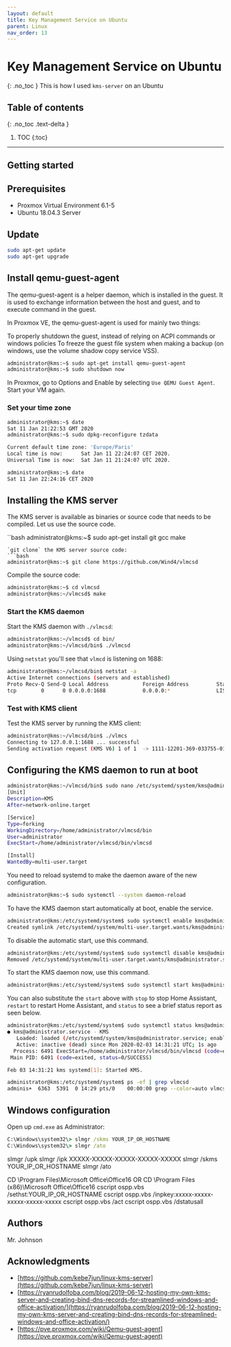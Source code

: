 ```yaml
---
layout: default
title: Key Management Service on Ubuntu
parent: Linux
nav_order: 13
---
```

# Key Management Service on Ubuntu
{: .no_toc }
This is how I used `kms-server` on an Ubuntu 

## Table of contents
{: .no_toc .text-delta }

1. TOC
{:toc}
---
## Getting started


## Prerequisites
* Proxmox Virtual Environment 6.1-5
* Ubuntu 18.04.3 Server


## Update
```bash
sudo apt-get update
sudo apt-get upgrade
```

## Install qemu-guest-agent
The qemu-guest-agent is a helper daemon, which is installed in the guest. It is used to exchange information between the host and guest, and to execute command in the guest.

In Proxmox VE, the qemu-guest-agent is used for mainly two things:

To properly shutdown the guest, instead of relying on ACPI commands or windows policies
To freeze the guest file system when making a backup (on windows, use the volume shadow copy service VSS).

```bash
administrator@kms:~$ sudo apt-get install qemu-guest-agent
administrator@kms:~$ sudo shutdown now
```
In Proxmox, go to Options and Enable by selecting `Use QEMU Guest Agent`. Start your VM again. 

### Set your time zone
```bash
administrator@kms:~$ date
Sat 11 Jan 21:22:53 GMT 2020
administrator@kms:~$ sudo dpkg-reconfigure tzdata

Current default time zone: 'Europe/Paris'
Local time is now:      Sat Jan 11 22:24:07 CET 2020.
Universal Time is now:  Sat Jan 11 21:24:07 UTC 2020.

administrator@kms:~$ date
Sat 11 Jan 22:24:16 CET 2020
```

## Installing the KMS server
The KMS server is available as binaries or source code that needs to be compiled. Let us use the source code.

``bash
administrator@kms:~$ sudo apt-get install git gcc make
```
`git clone` the KMS server source code:
```bash
administrator@kms:~$ git clone https://github.com/Wind4/vlmcsd
````
Compile the source code:
```bash
administrator@kms:~$ cd vlmcsd
administrator@kms:~/vlmcsd$ make
```
### Start the KMS daemon
Start the KMS daemon with `./vlmcsd`:
```bash
administrator@kms:~/vlmcsd$ cd bin/
administrator@kms:~/vlmcsd/bin$ ./vlmcsd 
```
Using `netstat` you'll see that `vlmcd` is listening on 1688:
```bash
administrator@kms:~/vlmcsd/bin$ netstat -a
Active Internet connections (servers and established)
Proto Recv-Q Send-Q Local Address           Foreign Address         State      
tcp        0      0 0.0.0.0:1688            0.0.0.0:*               LISTEN  
```
### Test with KMS client
Test the KMS server by running the KMS client:
```bash
administrator@kms:~/vlmcsd/bin$ ./vlmcs
Connecting to 127.0.0.1:1688 ... successful
Sending activation request (KMS V6) 1 of 1  -> 1111-12201-369-033755-01-5079-11213.0010-0032021 (4A1DD49C13BB0079)
```
## Configuring the KMS daemon to run at boot
```bash
administrator@kms:~/vlmcsd/bin$ sudo nano /etc/systemd/system/kms@administrator.service
[Unit]
Description=KMS
After=network-online.target

[Service]
Type=forking
WorkingDirectory=/home/administrator/vlmcsd/bin
User=administrator
ExecStart=/home/administrator/vlmcsd/bin/vlmcsd

[Install]
WantedBy=multi-user.target
```

You need to reload systemd to make the daemon aware of the new configuration.
```bash
administrator@kms:~$ sudo systemctl --system daemon-reload
```
To have the KMS daemon start automatically at boot, enable the service.
```bash
administrator@kms:/etc/systemd/system$ sudo systemctl enable kms@administrator.service
Created symlink /etc/systemd/system/multi-user.target.wants/kms@administrator.service → /etc/systemd/system/kms@administrator.service.
```
To disable the automatic start, use this command.
```bash
administrator@kms:/etc/systemd/system$ sudo systemctl disable kms@administrator.service 
Removed /etc/systemd/system/multi-user.target.wants/kms@administrator.service.
```

To start the KMS daemon now, use this command.
```bash
administrator@kms:/etc/systemd/system$ sudo systemctl start kms@administrator.service 
```

You can also substitute the `start` above with `stop` to stop Home Assistant, `restart` to restart Home Assistant, and `status` to see a brief status report as seen below.
```bash
administrator@kms:/etc/systemd/system$ sudo systemctl status kms@administrator.service 
● kms@administrator.service - KMS
   Loaded: loaded (/etc/systemd/system/kms@administrator.service; enabled; vendor preset: enabled)
   Active: inactive (dead) since Mon 2020-02-03 14:31:21 UTC; 1s ago
  Process: 6491 ExecStart=/home/administrator/vlmcsd/bin/vlmcsd (code=exited, status=0/SUCCESS)
 Main PID: 6491 (code=exited, status=0/SUCCESS)

Feb 03 14:31:21 kms systemd[1]: Started KMS.
```

```bash
administrator@kms:/etc/systemd/system$ ps -ef | grep vlmcsd
adminis+  6363  5391  0 14:29 pts/0    00:00:00 grep --color=auto vlmcsd
```

## Windows configuration
Open up `cmd.exe` as Administrator:
```cmd
C:\Windows\system32\> slmgr /skms YOUR_IP_OR_HOSTNAME
C:\Windows\system32\> slmgr /ato
```

slmgr /upk
slmgr /ipk XXXXX-XXXXX-XXXXX-XXXXX-XXXXX
slmgr /skms YOUR_IP_OR_HOSTNAME
slmgr /ato


CD \Program Files\Microsoft Office\Office16 OR CD \Program Files (x86)\Microsoft Office\Office16
cscript ospp.vbs /sethst:YOUR_IP_OR_HOSTNAME
cscript ospp.vbs /inpkey:xxxxx-xxxxx-xxxxx-xxxxx-xxxxx
cscript ospp.vbs /act
cscript ospp.vbs /dstatusall



## Authors
Mr. Johnson


## Acknowledgments
* [https://github.com/kebe7jun/linux-kms-server](https://github.com/kebe7jun/linux-kms-server)
* [https://ryanrudolfoba.com/blog/2019-06-12-hosting-my-own-kms-server-and-creating-bind-dns-records-for-streamlined-windows-and-office-activation/](https://ryanrudolfoba.com/blog/2019-06-12-hosting-my-own-kms-server-and-creating-bind-dns-records-for-streamlined-windows-and-office-activation/)
* [https://pve.proxmox.com/wiki/Qemu-guest-agent](https://pve.proxmox.com/wiki/Qemu-guest-agent)